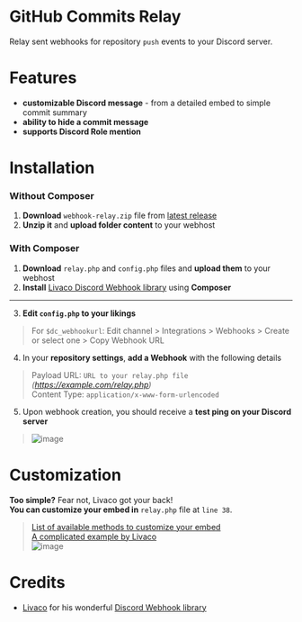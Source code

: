 # GitHub Commits Relay
Relay sent webhooks for repository `push` events to your Discord server.

# Features
- **customizable Discord message** - from a detailed embed to simple commit summary
- **ability to hide a commit message**
- **supports Discord Role mention**

# Installation
### Without Composer
1. **Download** ``webhook-relay.zip`` file from [latest release](https://github.com/dotCore-off/webhook-relay/releases/download/1.0/webhook-relay.zip)
2. **Unzip it** and **upload folder content** to your webhost

### With Composer
1. **Download** ``relay.php`` and ``config.php`` files and **upload them** to your webhost
2. **Install** [Livaco Discord Webhook library](https://github.com/LivacoNew/EasyDiscordWebhook) using **Composer**

---

3. **Edit ``config.php`` to your likings**
> For ``$dc_webhookurl``: Edit channel > Integrations > Webhooks > Create or select one > Copy Webhook URL
4. In your **repository settings**, **add a Webhook** with the following details
> Payload URL: `URL to your relay.php file` *(https://example.com/relay.php)*  
> Content Type: `application/x-www-form-urlencoded`
5. Upon webhook creation, you should receive a **test ping on your Discord server**
> ![image](https://user-images.githubusercontent.com/64563384/223610428-4b47fafd-1f90-4e71-b515-7093bf83edb1.png)

# Customization
**Too simple?** Fear not, Livaco got your back!  
**You can customize your embed in** ``relay.php`` file at ``line 38``.  
> [List of available methods to customize your embed](https://github.com/LivacoNew/EasyDiscordWebhook/blob/master/README.md)  
> [A complicated example by Livaco](https://github.com/LivacoNew/EasyDiscordWebhook/blob/master/examples/Complicated%20Example.php)  
> ![image](https://user-images.githubusercontent.com/64563384/223616465-510eddcf-74ef-4347-bc5d-fadb52341a57.png)


# Credits
- [Livaco](https://github.com/LivacoNew) for his wonderful [Discord Webhook library](https://github.com/LivacoNew/EasyDiscordWebhook)
